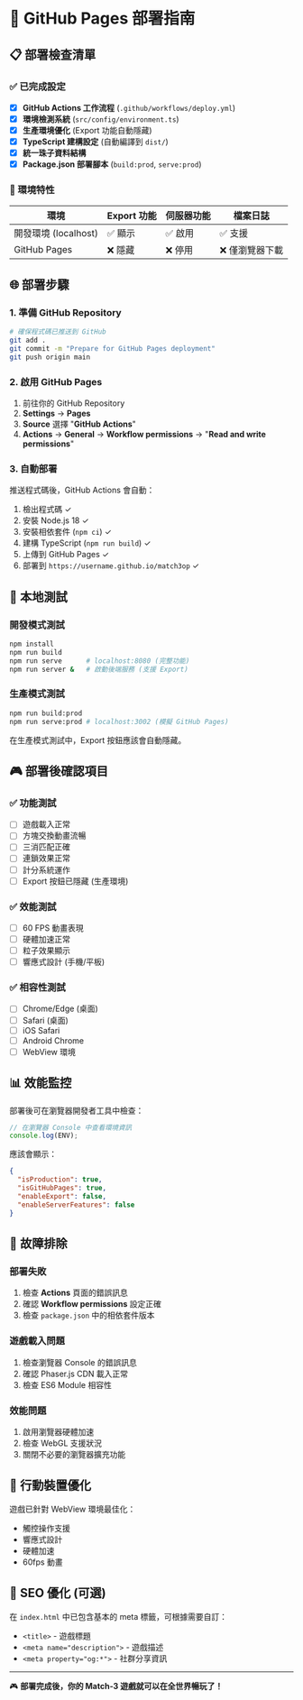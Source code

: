 # 🚀 GitHub Pages 部署指南

## 📋 部署檢查清單

### ✅ 已完成設定

- [x] **GitHub Actions 工作流程** (`.github/workflows/deploy.yml`)
- [x] **環境檢測系統** (`src/config/environment.ts`)
- [x] **生產環境優化** (Export 功能自動隱藏)
- [x] **TypeScript 建構設定** (自動編譯到 `dist/`)
- [x] **統一珠子資料結構**
- [x] **Package.json 部署腳本** (`build:prod`, `serve:prod`)

### 🔧 環境特性

| 環境 | Export 功能 | 伺服器功能 | 檔案日誌 |
|------|------------|-----------|---------|
| 開發環境 (localhost) | ✅ 顯示 | ✅ 啟用 | ✅ 支援 |
| GitHub Pages | ❌ 隱藏 | ❌ 停用 | ❌ 僅瀏覽器下載 |

## 🌐 部署步驟

### 1. 準備 GitHub Repository

```bash
# 確保程式碼已推送到 GitHub
git add .
git commit -m "Prepare for GitHub Pages deployment"
git push origin main
```

### 2. 啟用 GitHub Pages

1. 前往你的 GitHub Repository
2. **Settings** → **Pages**
3. **Source** 選擇 "**GitHub Actions**"
4. **Actions** → **General** → **Workflow permissions** → "**Read and write permissions**"

### 3. 自動部署

推送程式碼後，GitHub Actions 會自動：
1. 檢出程式碼 ✓
2. 安裝 Node.js 18 ✓
3. 安裝相依套件 (`npm ci`) ✓
4. 建構 TypeScript (`npm run build`) ✓
5. 上傳到 GitHub Pages ✓
6. 部署到 `https://username.github.io/match3op` ✓

## 🧪 本地測試

### 開發模式測試
```bash
npm install
npm run build
npm run serve      # localhost:8080 (完整功能)
npm run server &   # 啟動後端服務 (支援 Export)
```

### 生產模式測試
```bash
npm run build:prod
npm run serve:prod # localhost:3002 (模擬 GitHub Pages)
```

在生產模式測試中，Export 按鈕應該會自動隱藏。

## 🎮 部署後確認項目

### ✅ 功能測試
- [ ] 遊戲載入正常
- [ ] 方塊交換動畫流暢
- [ ] 三消匹配正確
- [ ] 連鎖效果正常
- [ ] 計分系統運作
- [ ] Export 按鈕已隱藏 (生產環境)

### ✅ 效能測試
- [ ] 60 FPS 動畫表現
- [ ] 硬體加速正常
- [ ] 粒子效果顯示
- [ ] 響應式設計 (手機/平板)

### ✅ 相容性測試
- [ ] Chrome/Edge (桌面)
- [ ] Safari (桌面)
- [ ] iOS Safari
- [ ] Android Chrome
- [ ] WebView 環境

## 📊 效能監控

部署後可在瀏覽器開發者工具中檢查：

```javascript
// 在瀏覽器 Console 中查看環境資訊
console.log(ENV);
```

應該會顯示：
```json
{
  "isProduction": true,
  "isGitHubPages": true,
  "enableExport": false,
  "enableServerFeatures": false
}
```

## 🔧 故障排除

### 部署失敗
1. 檢查 **Actions** 頁面的錯誤訊息
2. 確認 **Workflow permissions** 設定正確
3. 檢查 `package.json` 中的相依套件版本

### 遊戲載入問題
1. 檢查瀏覽器 Console 的錯誤訊息
2. 確認 Phaser.js CDN 載入正常
3. 檢查 ES6 Module 相容性

### 效能問題
1. 啟用瀏覽器硬體加速
2. 檢查 WebGL 支援狀況
3. 關閉不必要的瀏覽器擴充功能

## 📱 行動裝置優化

遊戲已針對 WebView 環境最佳化：
- 觸控操作支援
- 響應式設計
- 硬體加速
- 60fps 動畫

## 🎯 SEO 優化 (可選)

在 `index.html` 中已包含基本的 meta 標籤，可根據需要自訂：
- `<title>` - 遊戲標題
- `<meta name="description">` - 遊戲描述
- `<meta property="og:*">` - 社群分享資訊

---

🎮 **部署完成後，你的 Match-3 遊戲就可以在全世界暢玩了！**